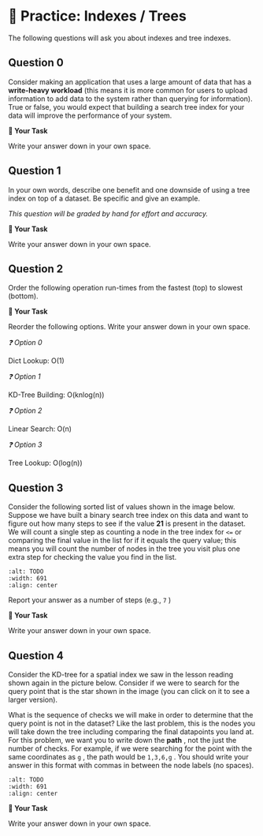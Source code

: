 # 🚧 Practice: Indexes / Trees


The following questions will ask you about indexes and tree indexes.  

## Question 0

Consider making an application that uses a large amount of data that has a **write-heavy workload** (this means it is more common for users to upload information to add data to the system rather than querying for information). True or false, you would expect that building a search tree index for your data will improve the performance of your system.  

 



**📝 Your Task**

Write your answer down in your own space.

## Question 1

In your own words, describe one benefit and one downside of using a tree index on top of a dataset. Be specific and give an example.  

*This question will be graded by hand for effort and accuracy.*  



**📝 Your Task**

Write your answer down in your own space.

## Question 2

Order the following operation run-times from the fastest (top) to slowest (bottom).  



**📝 Your Task**

Reorder the following options. Write your answer down in your own space.

*❓ Option 0*

Dict Lookup: O(1)

*❓ Option 1*

KD-Tree Building: O(knlog(n))

*❓ Option 2*

Linear Search: O(n)

*❓ Option 3*

Tree Lookup: O(log(n))

## Question 3

Consider the following sorted list of values shown in the image below. Suppose we have built a binary search tree index on this data and want to figure out how many steps to see if the value **21** is present in the dataset. We will count a single step as counting a node in the tree index for `<=` or comparing the final value in the list for if it equals the query value; this means you will count the number of nodes in the tree you visit plus one extra step for checking the value you find in the list.  

```{image} https://static.us.edusercontent.com/files/bpcQtiocxqyAPO7jxlCAyiBd
:alt: TODO
:width: 691
:align: center
```

Report your answer as a number of steps (e.g., `7` )  



**📝 Your Task**

Write your answer down in your own space.

## Question 4

Consider the KD-tree for a spatial index we saw in the lesson reading shown again in the picture below. Consider if we were to search for the query point that is the star shown in the image (you can click on it to see a larger version).  

What is the sequence of checks we will make in order to determine that the query point is not in the dataset? Like the last problem, this is the nodes you will take down the tree including comparing the final datapoints you land at. For this problem, we want you to write down the **path** , not the just the number of checks. For example, if we were searching for the point with the same coordinates as `g` , the path would be `1,3,6,g` . You should write your answer in this format with commas in between the node labels (no spaces).  

```{image} https://static.us.edusercontent.com/files/NguPgC5OZdpeR8u3fElqRMyT
:alt: TODO
:width: 691
:align: center
```

 

 



**📝 Your Task**

Write your answer down in your own space.

